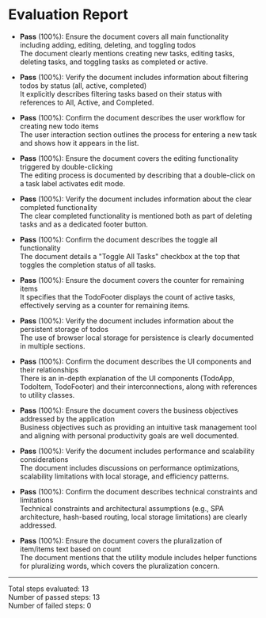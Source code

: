 # Evaluation Report

- **Pass** (100%): Ensure the document covers all main functionality including adding, editing, deleting, and toggling todos  
  The document clearly mentions creating new tasks, editing tasks, deleting tasks, and toggling tasks as completed or active.

- **Pass** (100%): Verify the document includes information about filtering todos by status (all, active, completed)  
  It explicitly describes filtering tasks based on their status with references to All, Active, and Completed.

- **Pass** (100%): Confirm the document describes the user workflow for creating new todo items  
  The user interaction section outlines the process for entering a new task and shows how it appears in the list.

- **Pass** (100%): Ensure the document covers the editing functionality triggered by double-clicking  
  The editing process is documented by describing that a double-click on a task label activates edit mode.

- **Pass** (100%): Verify the document includes information about the clear completed functionality  
  The clear completed functionality is mentioned both as part of deleting tasks and as a dedicated footer button.

- **Pass** (100%): Confirm the document describes the toggle all functionality  
  The document details a "Toggle All Tasks" checkbox at the top that toggles the completion status of all tasks.

- **Pass** (100%): Ensure the document covers the counter for remaining items  
  It specifies that the TodoFooter displays the count of active tasks, effectively serving as a counter for remaining items.

- **Pass** (100%): Verify the document includes information about the persistent storage of todos  
  The use of browser local storage for persistence is clearly documented in multiple sections.

- **Pass** (100%): Confirm the document describes the UI components and their relationships  
  There is an in-depth explanation of the UI components (TodoApp, TodoItem, TodoFooter) and their interconnections, along with references to utility classes.

- **Pass** (100%): Ensure the document covers the business objectives addressed by the application  
  Business objectives such as providing an intuitive task management tool and aligning with personal productivity goals are well documented.

- **Pass** (100%): Verify the document includes performance and scalability considerations  
  The document includes discussions on performance optimizations, scalability limitations with local storage, and efficiency patterns.

- **Pass** (100%): Confirm the document describes technical constraints and limitations  
  Technical constraints and architectural assumptions (e.g., SPA architecture, hash-based routing, local storage limitations) are clearly addressed.

- **Pass** (100%): Ensure the document covers the pluralization of item/items text based on count  
  The document mentions that the utility module includes helper functions for pluralizing words, which covers the pluralization concern.

---

Total steps evaluated: 13  
Number of passed steps: 13  
Number of failed steps: 0